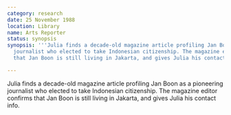 ```yaml
---
category: research
date: 25 November 1988
location: Library
name: Arts Reporter
status: synopsis
synopsis: '''Julia finds a decade-old magazine article profiling Jan Boon as a pioneering
  journalist who elected to take Indonesian citizenship. The magazine editor confirms
  that Jan Boon is still living in Jakarta, and gives Julia his contact info.'''

---
```




Julia finds a decade-old magazine article profiling Jan Boon as a pioneering journalist who elected to take Indonesian citizenship. The magazine editor confirms that Jan Boon is still living in Jakarta, and gives Julia his contact info. 
